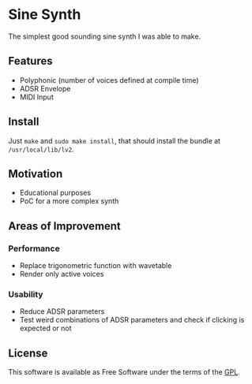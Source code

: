 Sine Synth
===========

The simplest good sounding sine synth I was able to make.

Features
--------

- Polyphonic (number of voices defined at compile time)
- ADSR Envelope
- MIDI Input

Install
-------

Just `make` and `sudo make install`, that should install the bundle at `/usr/local/lib/lv2`.

Motivation
----------

- Educational purposes
- PoC for a more complex synth

Areas of Improvement
--------------------

### Performance

- Replace trigonometric function with wavetable
- Render only active voices

### Usability

- Reduce ADSR parameters
- Test weird combinations of ADSR parameters and check if clicking is expected or not

License
-------

This software is available as Free Software under the terms of the [GPL](https://opensource.org/licenses/GPL-3.0).
